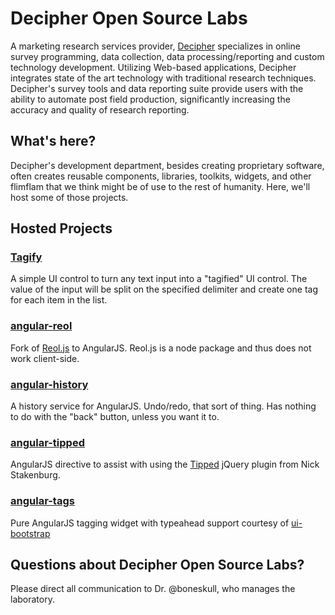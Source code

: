# Decipher Open Source Labs

A marketing research services provider, [Decipher](http://www.decipherinc.com/) specializes in online survey programming, data collection, data processing/reporting and custom technology development. Utilizing Web-based applications, Decipher integrates state of the art technology with traditional research techniques. Decipher's survey tools and data reporting suite provide users with the ability to automate post field production, significantly increasing the accuracy and quality of research reporting.

## What's here?

Decipher's development department, besides creating proprietary software, often creates reusable components, libraries, toolkits, widgets, and other flimflam that we think might be of use to the rest of humanity.  Here, we'll host some of those projects.

## Hosted Projects

### [Tagify](http://decipherinc.github.io/tagify/)

A simple UI control to turn any text input into a "tagified" UI control. The value of the input will be split on the specified delimiter and create one tag for each item in the list.

### [angular-reol](https://github.com/decipherinc/angular-reol/)

Fork of [Reol.js](https://npmjs.org/package/reol) to AngularJS.  Reol.js is a node package and thus does not work client-side.

### [angular-history](https://decipherinc.gitrhub.io/angular-history/)

A history service for AngularJS. Undo/redo, that sort of thing. Has nothing to do with the "back" button, unless you want it to.

### [angular-tipped](https://github.com/decipherinc/angular-tipped/)

AngularJS directive to assist with using the [Tipped](http://projects.nickstakenburg.com/tipped) jQuery plugin from Nick Stakenburg.

### [angular-tags](http://decipherinc.github.io/angular-tags/)

Pure AngularJS tagging widget with typeahead support courtesy of [ui-bootstrap](http://angular-ui.github.io/bootstrap)

## Questions about Decipher Open Source Labs?

Please direct all communication to Dr. @boneskull, who manages the laboratory.
